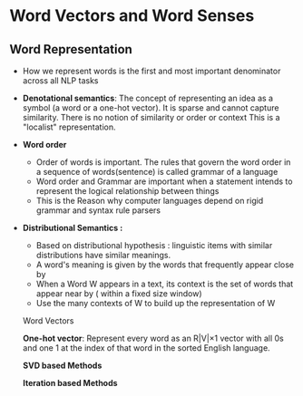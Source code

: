 # Word Vectors and Word Senses

## Word Representation

- How we represent words is the first and most important denominator across all NLP tasks
- **Denotational semantics**: The concept of representing an idea as a symbol (a word or a one-hot vector). It is sparse and cannot capture similarity. There is no notion of similarity or order or context This is a "localist" representation.
- **Word order**
    - Order of words is important. The rules that govern the word order in a sequence of words(sentence) is called grammar of a language
    - Word order and  Grammar are important when a statement intends to represent the logical relationship between things
    - This is the Reason why computer languages depend on rigid grammar and syntax rule parsers
- **Distributional Semantics :**
    - Based on distributional hypothesis : linguistic items with similar distributions have similar meanings.
    - A word's meaning is given by the words that frequently appear close by
    - When a Word W appears in a text, its context is the set of words that appear near by ( within a fixed size window)
    - Use the many contexts of W to build up the representation of W

    Word Vectors

    **One-hot vector**: Represent every word as an R|V|×1 vector with all 0s and one 1 at the index of that word in the sorted
    English language.

    **SVD based Methods**

    **Iteration based Methods**